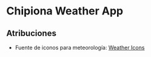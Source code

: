 # Chipiona Weather App

## Atribuciones

- Fuente de iconos para meteorología: [Weather Icons](https://erikflowers.github.io/weather-icons/)
